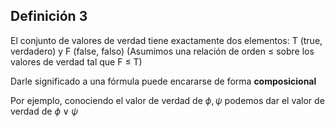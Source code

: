 ## Definición 3
El conjunto de valores de verdad tiene exactamente dos elementos:
T (true, verdadero) y F (false, falso)
(Asumimos una relación de orden $\le$ sobre los valores de verdad tal que F $\le$ T)

Darle significado a una fórmula puede encararse de forma **composicional**

Por ejemplo, conociendo el valor de verdad de $\phi, \psi$ podemos dar el valor de verdad de $\phi \lor \psi$ 